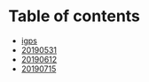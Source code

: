 # Table of contents

* [igps](README.md)
* [20190531](20190531.md)
* [20190612](20190612.md)
* [20190715](20190715.md)


